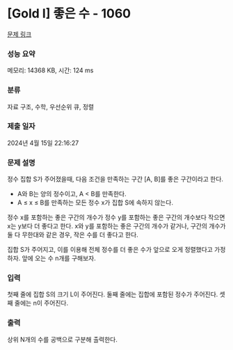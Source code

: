# [Gold I] 좋은 수 - 1060 

[문제 링크](https://www.acmicpc.net/problem/1060) 

### 성능 요약

메모리: 14368 KB, 시간: 124 ms

### 분류

자료 구조, 수학, 우선순위 큐, 정렬

### 제출 일자

2024년 4월 15일 22:16:27

### 문제 설명

<p>정수 집합 S가 주어졌을때, 다음 조건을 만족하는 구간 [A, B]를 좋은 구간이라고 한다.</p>

<ul>
	<li>A와 B는 양의 정수이고, A < B를 만족한다.</li>
	<li>A ≤ x ≤ B를 만족하는 모든 정수 x가 집합 S에 속하지 않는다.</li>
</ul>

<p>정수 x를 포함하는 좋은 구간의 개수가 정수 y를 포함하는 좋은 구간의 개수보다 작으면 x는 y보다 더 좋다고 한다. x와 y를 포함하는 좋은 구간의 개수가 같거나, 구간의 개수가 둘 다 무한대와 같은 경우, 작은 수를 더 좋다고 한다.</p>

<p>집합 S가 주어지고, 이를 이용해 전체 정수를 더 좋은 수가 앞으로 오게 정렬했다고 가정하자. 앞에 오는 수 n개를 구해보자.</p>

### 입력 

 <section id="input">
<p>첫째 줄에 집합 S의 크기 L이 주어진다. 둘째 줄에는 집합에 포함된 정수가 주어진다. 셋째 줄에는 n이 주어진다.</p>
</section>

### 출력 

 <p>상위 N개의 수를 공백으로 구분해 출력한다.</p>


